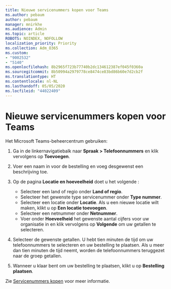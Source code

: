 ```yaml
---
title: Nieuwe servicenummers kopen voor Teams
ms.author: pebaum
author: pebaum
manager: mnirkhe
ms.audience: Admin
ms.topic: article
ROBOTS: NOINDEX, NOFOLLOW
localization_priority: Priority
ms.collection: Adm_O365
ms.custom:
- "9002532"
- "5140"
ms.openlocfilehash: 8b2965f723b77740b2dc134612387ef045f0360a
ms.sourcegitcommit: 8b50994a2979778ce8474ce83bd86b60e7d2cb2f
ms.translationtype: HT
ms.contentlocale: nl-NL
ms.lasthandoff: 05/05/2020
ms.locfileid: "44022409"
---
```

# <a name="get-new-service-numbers-for-teams"></a>Nieuwe servicenummers kopen voor Teams

Het Microsoft Teams-beheercentrum gebruiken:

1. Ga in de linkernavigatiebalk naar **Spraak > Telefoonnummers** en klik vervolgens op **Toevoegen**.
2. Voer een naam in voor de bestelling en voeg desgewenst een beschrijving toe.
3. Op de pagina **Locatie en hoeveelheid** doet u het volgende :

    - Selecteer een land of regio onder **Land of regio**.
    - Selecteer het gewenste type servicenummer onder **Type nummer**.
    - Selecteer een locatie onder **Locatie**. Als u een nieuwe locatie wilt maken, klikt u op **Een locatie toevoegen**.
    - Selecteer een netnummer onder **Netnummer**.
    - Voer onder **Hoeveelheid** het gewenste aantal cijfers voor uw organisatie in en klik vervolgens op **Volgende** om uw getallen te selecteren.
    
4. Selecteer de gewenste getallen. U hebt tien minuten de tijd om uw telefoonnummers te selecteren en uw bestelling te plaatsen. Als u meer dan tien minuten de tijd neemt, worden de telefoonnummers teruggezet naar de groep getallen.
5. Wanneer u klaar bent om uw bestelling te plaatsen, klikt u op **Bestelling plaatsen**.

Zie [Servicenummers kopen](https://docs.microsoft.com/microsoftteams/getting-service-phone-numbers) voor meer informatie.

